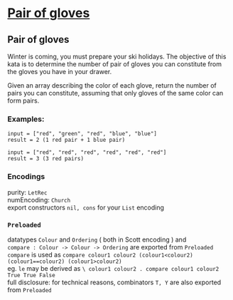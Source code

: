 # [Pair of gloves](https://www.codewars.com/kata/58235a167a8cb37e1a0000db)

## Pair of gloves

Winter is coming, you must prepare your ski holidays. The objective of this kata is to determine the number of pair of gloves you can constitute from the gloves you have in your drawer.

Given an array describing the color of each glove, return the number of pairs you can constitute, assuming that only gloves of the same color can form pairs.

### Examples:

```
input = ["red", "green", "red", "blue", "blue"]
result = 2 (1 red pair + 1 blue pair)

input = ["red", "red", "red", "red", "red", "red"]
result = 3 (3 red pairs)
```

### Encodings

purity: `LetRec`  
numEncoding: `Church`  
export constructors `nil, cons` for your `List` encoding  

### `Preloaded`

datatypes `Colour` and `Ordering` ( both in Scott encoding ) and  
`compare : Colour -> Colour -> Ordering` are exported from `Preloaded`  
`compare` is used as `compare colour1 colour2 (colour1<colour2) (colour1==colour2) (colour1>colour2)`  
eg. `le` may be derived as `\ colour1 colour2 . compare colour1 colour2 True True False`  
full disclosure: for technical reasons, combinators `T, Y` are also exported from `Preloaded`  